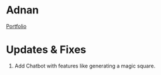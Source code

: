 # Adnan
[Portfolio](https://mohammedadnan2307.github.io/adnan/)

# Updates & Fixes
1. Add Chatbot with features like generating a magic square.